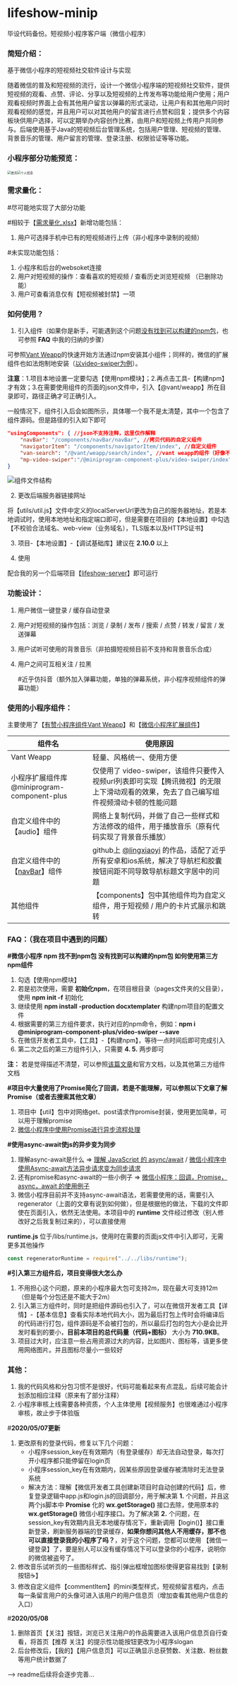 # lifeshow-minip
毕设代码备份。短视频小程序客户端（微信小程序）



### 简短介绍：

基于微信小程序的短视频社交软件设计与实现

随着微信的普及和短视频的流行，设计一个微信小程序端的短视频社交软件，提供短视频的观看、点赞、评论、分享以及短视频的上传发布等功能给用户使用；用户观看视频时界面上会有其他用户留言以弹幕的形式滚动，让用户有和其他用户同时观看视频的感觉，并且用户可以对其他用户的留言进行点赞和回复；提供多个内容板块供用户选择，可以定期举办内容创作比赛，由用户和短视频上传用户共同参与。后端使用基于Java的短视频后台管理系统，包括用户管理、短视频的管理、背景音乐的管理、用户留言的管理、登录注册、权限验证等等功能。



### 小程序部分功能预览：

<img src="https://raw.githubusercontent.com/chaooWoo/lifeshow-minip/master/document/images/index.jpg" alt="首页" style="zoom:50%;" /><img src="https://raw.githubusercontent.com/chaooWoo/lifeshow-minip/master/document/images/my.jpg" alt="个人信息" style="zoom:50%;" />



### 需求量化：

#尽可能地实现了大部分功能

#相较于【[需求量化.xlsx](https://github.com/chaooWoo/lifeshow-minip/blob/master/document/需求量化.xlsx)】新增功能包括：

1. 用户可选择手机中已有的短视频进行上传（非小程序中录制的视频）

#未实现功能包括：

1. 小程序和后台的websoket连接
2. 用户对短视频的操作：查看喜欢的短视频 / 查看历史浏览短视频 （已删除功能）
3. 用户可查看消息仅有【短视频被封禁】一项



### 如何使用？

1. 引入组件（如果你是新手，可能遇到这个问题[没有找到可以构建的npm包](https://www.cnblogs.com/alchemist-z/p/12274557.html)，也可参照 **FAQ** 中我的归纳的步骤）

可参照[Vant Weapp](https://youzan.github.io/vant-weapp/#/quickstart)的快速开始方法通过npm安装其小组件；同样的，微信的扩展组件也如法炮制地安装（[以video-swiper为例](https://developers.weixin.qq.com/miniprogram/dev/extended/component-plus/)）。

**注意**：1.项目本地设置一定要勾选【使用npm模块】；2.再点击工具-【构建npm】才有效；3.在需要使用组件的页面的json文件中，引入【@vant/weapp】所在目录即可，路径正确才可正确引入。

一般情况下，组件引入后会如图所示，具体哪一个我不是太清楚，其中一个包含了组件源码。但是路径的引入如下即可

```json
"usingComponents": { //json不支持注释，这里仅作解释
    "navBar": "/components/navBar/navBar", //拷贝代码的自定义组件
    "navigatorItem": "/components/navigatorItem/index", //自定义组件
    "van-search": "/@vant/weapp/search/index", //vant weapp的组件（好像不写最开始的 / 也可引入）
    "mp-video-swiper":"/@miniprogram-component-plus/video-swiper/index" //小程序扩展组件
}
```

![组件文件结构](https://raw.githubusercontent.com/chaooWoo/lifeshow-minip/master/document/images/components-path.png)

2. 更改后端服务器链接网址

将【utils/util.js】文件中定义的localServerUrl更改为自己的服务器地址，若是本地调试时，使用本地地址和指定端口即可，但是需要在项目的【本地设置】中勾选【不校验合法域名、web-view（业务域名），TLS版本以及HTTPS证书】

3. 项目-【本地设置】-【调试基础库】建议在 **2.10.0** 以上

4. 使用

配合我的另一个后端项目【[lifeshow-server](https://github.com/chaooWoo/lifeshow-server)】即可运行



### 功能设计：

1. 用户微信一键登录 / 缓存自动登录

2. 用户对短视频的操作包括：浏览 / 录制 / 发布 / 搜索 / 点赞 / 转发 /  留言 / 发送弹幕

3. 用户试听可使用的背景音乐（非拍摄短视频目前不支持和背景音乐合成）

4. 用户之间可互相关注 / 拉黑

   #近乎仿抖音（额外加入弹幕功能，单独的弹幕系统，非小程序视频组件的弹幕功能）



### 使用的小程序组件：

主要使用了【[有赞小程序组件Vant Weapp](https://youzan.github.io/vant-weapp/#/intro)】和【[微信小程序扩展组件](https://developers.weixin.qq.com/miniprogram/dev/extended/component-plus/)】

| 组件名                                                       | 使用原因                                                     |
| ------------------------------------------------------------ | ------------------------------------------------------------ |
| Vant Weapp                                                   | 轻量、风格统一、使用方便                                     |
| 小程序扩展组件库@miniprogram-component-plus                  | 仅使用了 video-swiper，该组件只要传入视频url列表即可实现【腾讯微视】的无限上下滑动观看的效果，免去了自己编写组件视频滑动卡顿的性能问题 |
| 自定义组件中的【audio】组件                                  | 网络上复制代码，并做了自己一些样式和方法修改的组件，用于播放音乐（原有代码实现了背景音乐播放） |
| 自定义组件中的【[navBar](https://github.com/lingxiaoyi/navigation-bar)】组件 | github上 [@lingxiaoyi](https://github.com/lingxiaoyi) 的作品，适配了近乎所有安卓和ios系统，解决了导航栏和胶囊按钮间距不同导致导航标题文字居中的问题 |
| 其他组件                                                     | 【components】包中其他组件均为自定义组件，用于短视频 / 用户的卡片式展示和跳转 |



### FAQ：（我在项目中遇到的问题）

**#微信小程序 npm 找不到npm包 没有找到可以构建的npm包 如何使用第三方npm组件**

1. 勾选【使用npm模块】
2. 若是初次使用，需要 **初始化npm**，在项目根目录（pages文件夹的父目录），使用 **npm init -f** 初始化
3. 继续使用 **npm install -production docxtemplater** 构建npm项目的配置文件
4. 根据需要的第三方组件要求，执行对应的npm命令，例如：**npm i @miniprogram-component-plus/video-swiper --save**
5. 在微信开发者工具中，【工具】-【构建npm】，等待一点时间后即可完成引入
6. 第二次之后的第三方组件引入，只需要 **4. 5.** 两步即可

**注：** 若是觉得描述不清楚，可以参照[该篇文章](https://www.cnblogs.com/alchemist-z/p/12274557.html)和官方文档，以及其他第三方组件文档



**#项目中大量使用了Promise简化了回调，若是不能理解，可以参照以下文章了解Promise（或者去搜索其他文章）**

1. 项目中【util】包中对网络get、post请求作promise封装，使用更加简单，可以用于理解promise
2. [ 微信小程序中使用Promise进行异步流程处理](https://www.jianshu.com/p/e92c7495da76 )



**#使用async-await使js的异步变为同步**

1. 理解async-await是什么 => [理解 JavaScript 的 async/await](https://segmentfault.com/a/1190000007535316) / [微信小程序中使用Async-await方法异步请求变为同步请求](https://www.cnblogs.com/cckui/p/10231801.html )
2. 还有promise和async-await的一些小例子 => [微信小程序：回调，Promise，async，await 的使用例子](https://ninghao.net/blog/5508)
3. 微信小程序目前并不支持async-await语法，若需要使用的话，需要引入regenerator（上面的文章有说到如何做），但是根据他的做法，下载的文件即使在页面引入，依然无法使用。本项目中的 **runtime** 文件经过修改（别人修改好之后我复制过来的），可以直接使用

**runtime.js** 位于/libs/runtime.js，使用时在需要的页面js文件中引入即可，无需更多其他操作

```javascript
const regeneratorRuntime = require("../../libs/runtime");
```



**#引入第三方组件后，项目变得很大怎么办**

1. 不用担心这个问题，原来的小程序最大包可支持2m，现在最大可支持12m（但是每个分包还是不能大于2m）
2. 引入第三方组件时，同时是把组件源码也引入了，可以在微信开发者工具【详情】-【基本信息】查看实际本地代码大小，因为最后打包上传时会将编译后的代码进行打包，组件源码是不会被打包的，所以最后打包的包大小是会比开发时看到的要小，**目前本项目的总代码量（代码+图标）** 大小为 **710.9KB**。
3. 项目过大时，应注意一些占用资源过大的内容，比如图片、图标等，请更多使用网络图片。并且图标尽量小一些较好



### 其他：

1. 我的代码风格和分包习惯不是很好，代码可能看起来有点混乱，后续可能会计划添加相应注释（原来有了部分注释）
2. 小程序审核上线需要各种资质，个人主体使用【视频服务】也很难通过小程序审核，故止步于体验版

 

#**2020/05/07更新**

1. 更改原有的登录代码，修复以下几个问题：
   * 小程序session_key在有效期内（有登录缓存）却无法自动登录，每次打开小程序都只能停留在login页
   * 小程序session_key在有效期内，因某些原因登录缓存被清除时无法登录系统
   * 解决方法：理解【微信开发者工具创建新项目时自动创建的代码】后，修复登录逻辑中app.js和login.js的回调部分，用于解决第 **1.** 个问题，并且这两个js脚本中 **Promise** 化的 **wx.getStorage()** 接口去除，使用原本的 **wx.getStorage()** 微信小程序接口。为了解决第 **2.** 个问题，在session_key有效期内且无本地缓存情况下，重新调用【login()】接口重新登录，刷新服务器端的登录缓存，**如果你想问其他人不用缓存，那不也可以直接登录我的小程序了吗？**，对于这个问题，您都可以使用 【微信一键登录】了，要是别人可以没有缓存情况下可以登录你的小程序，说明你的微信被盗号了。
2. 修改音乐试听页的一些图标样式、指引弹出框增加图标使得更容易找到【录制按钮☕】
3. 修改自定义组件【commentItem】的mini类型样式，短视频留言框内，点击每一条留言用户的头像可进入该用户的用户信息页（增加查看其他用户信息的入口）

#**2020/05/08**

1. 删除首页【关注】按钮，浏览已关注用户的作品需要进入该用户信息页自行查看，将首页【推荐  关注】的提示性功能按钮更改为小程序slogan
2. 后台修改后，【我的】【用户信息页】可以正确显示总获赞数、关注数、粉丝数等用户统计数据了



--> readme后续将会逐步完善...